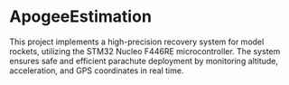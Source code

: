 # ApogeeEstimation
This project implements a high-precision recovery system for model rockets, utilizing the STM32 Nucleo F446RE microcontroller. The system ensures safe and efficient parachute deployment by monitoring altitude, acceleration, and GPS coordinates in real time.
